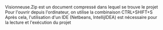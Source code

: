 Visionneuse.Zip est un document compressé dans lequel se trouve le projet 
Pour l'ouvrir depuis l'ordinateur, on utilise la combinaison CTRL+SHIFT+S
Après cela, l'utilisation d'un IDE (Netbeans, IntellijIDEA) est nécessaire pour la lecture et l'exécution du projet
